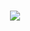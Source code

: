 
<h1 align="center">
    <img src="https://readme-typing-svg.herokuapp.com/?font=Righteous&size=35&center=true&vCenter=true&width=500&height=70&duration=4000&lines=Hi+👋😁;+I'm+a+student;+at+Burapha+University." />
</h1>
